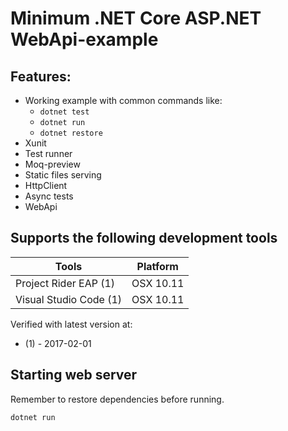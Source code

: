 # Minimum .NET Core ASP.NET WebApi-example

## Features:

 * Working example with common commands like:
    * `dotnet test`
    * `dotnet run`
    * `dotnet restore`
 * Xunit
 * Test runner
 * Moq-preview
 * Static files serving
 * HttpClient
 * Async tests
 * WebApi

## Supports the following development tools

Tools | Platform
----- | --------
Project Rider EAP (1) | OSX 10.11
Visual Studio Code (1)  | OSX 10.11

Verified with latest version at:
- (1) - 2017-02-01

## Starting web server
Remember to restore dependencies before running.

    dotnet run
